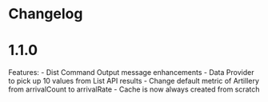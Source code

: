 Changelog
========


1.1.0
====

Features:
    - Dist Command Output message enhancements
    - Data Provider to pick up 10 values from List API results
    - Change default metric of Artillery from arrivalCount to arrivalRate
    - Cache is now always created from scratch
